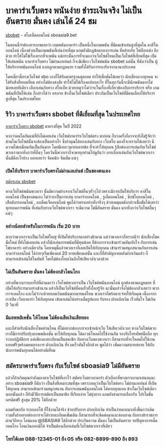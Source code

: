 # บาคาร่าเว็บตรง พนันง่าย ชำระเงินจริง ไม่เป็นอันตราย มั่นคง เล่นได้ 24 ชม

[sbobet](https://www.sboasia9.bet/) - สโบเบ็ตออนไลน์ sboasia9.bet

ในตอนนี้จำต้องสารภาพเลยว่า เกมพนันบาคาร่า เป็นหนึ่งในเกมพนัน ที่มีคนเข้าเล่นสูงที่สุดใน คาสิโนออนไลน์ เนื่องด้วยเป็นเกมพนันที่เล่นง่ายที่สุด แถมยังมีกฎข้อตกลงการเล่น ที่คล้ายกับ ไพ่ป๊อกเด้ง อีกด้วย ทำให้ไม่ใช่เรื่องยากที่จะพนัน แม้กระนั้นการที่จะมองว่าเว็บไซต์ไหนเป็นเว็บไซต์ที่เยี่ยมที่สุด เปิดให้เล่นพนัน บาคาร่าเว็บตรง ไม่ผ่านเอเย่นต์ ก็จะมีเพียง เว็บไซต์พนัน sbobet แค่นั้น ที่นับว่าเป็น ผู้ให้บริการพนันออนไลน์ แบบถูกตามกฎหมาย รวมทั้งได้รับการรองรับจากนานาประเทศ

โดยเดี๋ยวนี้ทางเว็บไซต์ sbo เองก็ได้รับมาตรฐานสุดยอด ทำให้เชื่อมั่นได้เลยว่า นักเสี่ยงดวงทุกคน จะได้รับสิ่งที่ยอดเยี่ยม อย่างไม่ต้องสงสัย ทำให้ไม่ใช่เรื่องแปลกอะไร ที่ในทุกวันนี้จะมีนักพนันมากไม่น้อยเลยทีเดียว เลือกเล่นกับทาง สโบเบ็ท ด้วยเหตุว่าไม่ว่าจะในเรื่องที่เกี่ยวข้องกับการบริการ หรือ เกมพนันที่เปิดให้เล่น ก็กล่าวได้ว่า ครบจบ ข้างในเว็บไซต์เดียว ประกันเป็นเว็บไซต์ที่มีคนเลือกใช้บริการ สูงที่สุด ในประเทศไทย

## รีวิว บาคาร่าเว็บตรง sbobet ที่ดีเยี่ยมที่สุด ในประเทศไทย

[บาคาร่าเว็บตรง sbobet](https://www.sboasia9.bet/baccarat-straight-web/) มาแรงที่สุด ในปี 2022

หากว่าคนใดกันแน่ที่ยังไม่เคยเล่น เว็บไซต์บาคาร่าเว็บไซต์ตรง มาก่อน ก็บางครั้งก็อาจจะยังไม่รู้จักว่า ด้านในเว็บไซต์นั้นจะต้องเป็นอย่างไร ซึ่งถ้าคุณได้ลองเล่นกับทาง เว็บสโบ มองก็จะทราบได้เลยว่า มีความไม่เหมือนกันเป็นอันมาก โดยมีเยอะๆมายหลายข้อ ที่จะทำให้ทุกคน รู้สึกต้องการเล่นกับเว็บไซต์พวกเรามากยิ่งกว่าที่อื่นๆ โดยวันนี้พวกเราก็จะพาทุกท่านไปดูกันว่า การเลือกเล่นกับเว็บไซต์พวกเรา นั้นมีดีอะไรบ้าง บอกเลยว่า จัดหนัก จัดเต็ม แน่ๆ

### เปิดให้บริการ บาคาร่าเว็บตรงไม่ผ่านเอเย่นต์ เป็นของตนเอง

[สมัครเล่น sbobet](https://line.me/R/ti/p/@sbasia99)

ทางเว็บไซต์พนันพวกเรา นั้นมีความต่างจากเว็บไซต์อื่นๆทั่วๆไป เพราะมีการเปิดให้บริการ คาสิโนออนไลน์ เป็นของตนเอง ไม่ว่าจะเป็นการเล่น บาคาร่าออนไลน์ , รูเล็ตออนไลน์ , ซิกข์โบออนไลน์ , เสือมังกรออนไลน์ , แบล็คแจ็คออนไลน์ พูดได้ว่าครบอย่างยิ่งจริงๆ ด้วยเหตุผลดังกล่าวเชื่อมั่นได้เลยว่า ทุกยอดการพนัน ที่เล่นกับทางเว็บไซต์พวกเรา จะมีความ ไม่มีอันตราย มั่นคง มากยิ่งกว่าเว็บไซต์อื่นๆแน่ๆ

### อย่างน้อยสำหรับในการพนัน เริ่ม 20 บาท

หากว่าพวกเราจะเป็นเว็บไซต์ใหญ่ ที่เปิดให้บริการมาอย่างช้านาน แต่ว่าพวกเราก็ทราบดีว่า นักเสี่ยงโชคมือใหม่ ที่ยังไม่เคยเล่น แล้วก็นักเล่นการพนันที่มีทุนน้อย ก็ต้องการจะเข้ามาร่วมบันเทิงใจ กับการเล่น ไพ่บาคาร่า อย่างเดียวกัน โดยเหตุนี้แล้วพวกเราก็เลยเปิดให้กับทุกคน เข้ามาร่วมสนุกสนานกับการเล่น บาคาร่าออนไลน์ ได้ง่ายๆเริ่มเพียงแต่ 20 บาทเพียงแค่นั้น และก็ที่สำคัญภายหลังฝากเงินแล้ว ก็สามารถเข้าเล่นได้ในทันที โดยไม่ต้องโยกเงินอีกให้เสียเวล่ำเวลาด้วย

### ไม่เป็นอันตราย มั่นคง ไม่ต้องกลัวโดนโกง

อย่างที่พวกเราบอกไปที่ผ่านมาว่า เว็บไซต์พวกเราเป็น เว็บไซต์พนันออนไลน์ ถูกต้องตามกฎหมาย ที่เปิดให้บริการมาอย่างช้านาน แล้วก็เป็นเว็บไซต์ที่คนทั่วทั้งโลกรู้จัก ฉะนั้นแล้วจึงไม่ต้องกลัวเลยว่า พวกเราจะคดโกง และไม่ว่าจะด้วยยอดเงินพนันมากมายแค่ไหน พวกเราก็พร้อมจะจ่ายให้กับคุณ เนื่องจากเราเปิด เว็บบาคาร่า ให้กับทุกคน เข้ามาเล่นได้อย่างเต็มรูปแบบ รับรอง ฝากเบิกเงิน เร็วทันใจ ไม่เกิน 0 วินาที

### มีแอพพลิเคชั่น ให้โหลด ไม่ต้องเสียเงินเสียทอง

และก็สำหรับนักเสี่ยงโชคท่านไหน ที่ไม่อยากต้องการจะเข้าหน้าเว็บ ให้เสียเวล่ำเวลา ทางเว็บไซต์พวกเราก็มีการปรับปรุงแอพพลิเคชั่น มาให้กับทุกคน ได้ดาวน์โหลดไปใช้งานกัน รองรับโทรศัพท์มือถือ ทุกระบบปฏิบัติการ แค่เพียงลงทะเบียนเป็นสมาชิก กับทางเว็บของพวกเรา ก็สามารถที่จะโหลดไปใช้งานแบบฟรีๆพร้อมหนทางการ ฝากเบิกเงิน ที่รวดเร็วทันใจอีกด้วย พูดได้ว่า เพิ่มความสบายสบาย ให้กับนักการพนันทุกคนได้อย่างดีเยี่ยม

## สมัครบาคาร่าเว็บตรง กับเว็บไซต์ sboasia9 ไม่มีอันตราย

แล้วก็ถ้าเกิดคุณกำลังมองหาเว็บไซต์ที่เอาไว้ สมัครเว็บตรงบาคาร่า ตัวเลือกที่พวกเราเอามาเสนอแนะอย่าง sboasia9 ก็นับว่า เป็นสิ่งที่เหมาะสมที่สุด เพราะเหตุว่าเป็นเว็บไซต์ตรง ไม่ผ่านเอเย่นต์ ที่เปิดให้ทุกคน สามารถเข้ามาร่วมสนุกสนาน กับการเล่นพนันออนไลน์ ได้ครบทุกแบบ ข้างในเว็บไซต์เดียว นอกนั้นแล้ว ก็ยังมีวิธีการสมัครเป็นสมาชิก ที่เรียบง่าย ไม่ยุ่งยาก แถมยังสามารถเลือกรับ โปรโมชั่นเครดิตฟรี สูงสุด 20% ได้อีกด้วย

แถมยังมากับ ระบบออโต้ ที่ใช้งานได้จริง ช่วยปรับการ ฝากเบิกเงิน ทำเป็นง่ายดายมากยิ่งขึ้นกว่าเดิม รวมทั้งถ้าอยากต้องการจะได้รายละเอียดเพิ่มเติม ก็สามารถที่จะติดต่อมาและสอบถาม กับทางข้าราชการผ่านวิถีทาง ไลน์แอด @SBASIA9 ได้อีกด้วย ประกันความ มั่นคง ไม่เป็นอันตราย จบปัญหาการเช็ดกคดโกง โอนเงินออกมิได้ จำเป็นต้องเลือกเล่นที่เว็บไซต์พวกเราที่เดียว

### โทรได้เลย 088-12345-01 ถึง 05 หรือ 082-8899-890 ถึง 893

